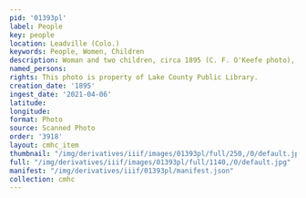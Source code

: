 ```yaml
---
pid: '01393pl'
label: People
key: people
location: Leadville (Colo.)
keywords: People, Women, Children
description: Woman and two children, circa 1895 (C. F. O'Keefe photo),
named_persons: 
rights: This photo is property of Lake County Public Library.
creation_date: '1895'
ingest_date: '2021-04-06'
latitude: 
longitude: 
format: Photo
source: Scanned Photo
order: '3918'
layout: cmhc_item
thumbnail: "/img/derivatives/iiif/images/01393pl/full/250,/0/default.jpg"
full: "/img/derivatives/iiif/images/01393pl/full/1140,/0/default.jpg"
manifest: "/img/derivatives/iiif/01393pl/manifest.json"
collection: cmhc
---
```

